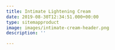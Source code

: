 ```yaml
---
title: Intimate Lightening Cream
date: 2019-08-30T12:34:51.000+00:00
type: sitemapproduct
image: images/intimate-cream-header.png
description: ''

---
```

